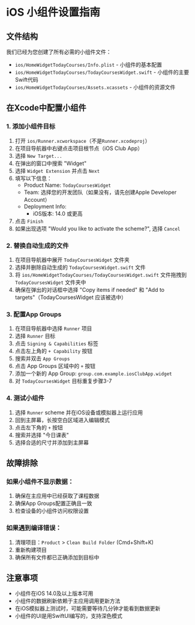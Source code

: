 # iOS 小组件设置指南

## 文件结构

我们已经为您创建了所有必需的小组件文件：
- `ios/HomeWidgetTodayCourses/Info.plist` - 小组件的基本配置
- `ios/HomeWidgetTodayCourses/TodayCoursesWidget.swift` - 小组件的主要Swift代码
- `ios/HomeWidgetTodayCourses/Assets.xcassets` - 小组件的资源文件

## 在Xcode中配置小组件

### 1. 添加小组件目标

1. 打开 `ios/Runner.xcworkspace`（不是`Runner.xcodeproj`）
2. 在项目导航器中右键点击项目根节点（iOS Club App）
3. 选择 `New Target...`
4. 在弹出的窗口中搜索 "Widget"
5. 选择 `Widget Extension` 并点击 `Next`
6. 填写以下信息：
   - Product Name: `TodayCoursesWidget`
   - Team: 选择您的开发团队（如果没有，请先创建Apple Developer Account）
   - Deployment Info:
     - iOS版本: 14.0 或更高
7. 点击 `Finish`
8. 如果出现选项 "Would you like to activate the scheme?", 选择 `Cancel`

### 2. 替换自动生成的文件

1. 在项目导航器中展开 `TodayCoursesWidget` 文件夹
2. 选择并删除自动生成的 `TodayCoursesWidget.swift` 文件
3. 将 `ios/HomeWidgetTodayCourses/TodayCoursesWidget.swift` 文件拖拽到 `TodayCoursesWidget` 文件夹中
4. 确保在弹出的对话框中选择 "Copy items if needed" 和 "Add to targets"（TodayCoursesWidget 应该被选中）

### 3. 配置App Groups

1. 在项目导航器中选择 `Runner` 项目
2. 选择 `Runner` 目标
3. 点击 `Signing & Capabilities` 标签
4. 点击左上角的 `+ Capability` 按钮
5. 搜索并双击 `App Groups`
6. 点击 App Groups 区域中的 `+` 按钮
7. 添加一个新的 App Group: `group.com.example.iosClubApp.widget`
8. 对 `TodayCoursesWidget` 目标重复步骤3-7

### 4. 测试小组件

1. 选择 `Runner` scheme 并在iOS设备或模拟器上运行应用
2. 回到主屏幕，长按空白区域进入编辑模式
3. 点击左下角的 `+` 按钮
4. 搜索并选择 "今日课表"
5. 选择合适的尺寸并添加到主屏幕

## 故障排除

### 如果小组件不显示数据：

1. 确保在主应用中已经获取了课程数据
2. 确保App Groups配置正确且一致
3. 检查设备的小组件访问权限设置

### 如果遇到编译错误：

1. 清理项目：`Product` > `Clean Build Folder` (Cmd+Shift+K)
2. 重新构建项目
3. 确保所有文件都已正确添加到目标中

## 注意事项

- 小组件在iOS 14.0及以上版本可用
- 小组件的数据刷新依赖于主应用调用更新方法
- 在iOS模拟器上测试时，可能需要等待几分钟才能看到数据更新
- 小组件的UI是用SwiftUI编写的，支持深色模式